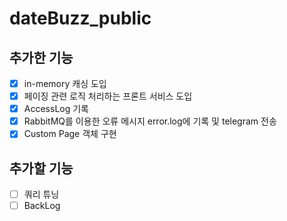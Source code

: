 # dateBuzz_public



## 추가한 기능
* [x] in-memory 캐싱 도입
* [x] 페이징 관련 로직 처리하는 프론트 서비스 도입
* [x] AccessLog 기록
* [x] RabbitMQ를 이용한 오류 메시지 error.log에 기록 및 telegram 전송
* [x] Custom Page 객체 구현

## 추가할 기능
* [ ] 쿼리 튜닝
* [ ] BackLog
